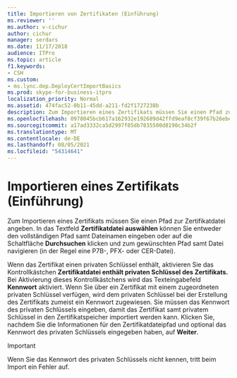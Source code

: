 ```yaml
---
title: Importieren von Zertifikaten (Einführung)
ms.reviewer: ''
ms.author: v-cichur
author: cichur
manager: serdars
ms.date: 11/17/2018
audience: ITPro
ms.topic: article
f1.keywords:
- CSH
ms.custom:
- ms.lync.dep.DeployCertImportBasics
ms.prod: skype-for-business-itpro
localization_priority: Normal
ms.assetid: 474fac52-0b11-45dd-a211-fd2f1727238b
description: Zum Importieren eines Zertifikats müssen Sie einen Pfad zur Zertifikatdatei angeben. In das Textfeld Zertifikatdatei auswählen können Sie entweder den vollständigen Pfad samt Dateinamen eingeben oder auf die Schaltfläche Durchsuchen klicken und zum gewünschten Pfad samt Datei navigieren (in der Regel eine P7B-, PFX- oder CER-Datei).
ms.openlocfilehash: 0978045bcb617a162932e192689d42ffd9eaf8cf39f67b26ebe0e8bce06a1b87
ms.sourcegitcommit: a17ad3332ca5d2997f85db7835500d8190c34b2f
ms.translationtype: MT
ms.contentlocale: de-DE
ms.lasthandoff: 08/05/2021
ms.locfileid: "54314641"
---
```

# <a name="import-certificate-intro"></a>Importieren eines Zertifikats (Einführung)
 
Zum Importieren eines Zertifikats müssen Sie einen Pfad zur Zertifikatdatei angeben. In das Textfeld **Zertifikatdatei auswählen** können Sie entweder den vollständigen Pfad samt Dateinamen eingeben oder auf die Schaltfläche **Durchsuchen** klicken und zum gewünschten Pfad samt Datei navigieren (in der Regel eine P7B-, PFX- oder CER-Datei).
  
Wenn das Zertifikat einen privaten Schlüssel enthält, aktivieren Sie das Kontrollkästchen **Zertifikatdatei enthält privaten Schlüssel des Zertifikats.** Bei Aktivierung dieses Kontrollkästchens wird das Texteingabefeld **Kennwort** aktiviert. Wenn Sie über ein Zertifikat mit einem zugeordneten privaten Schlüssel verfügen, wird dem privaten Schlüssel bei der Erstellung des Zertifikats zumeist ein Kennwort zugewiesen. Sie müssen das Kennwort des privaten Schlüssels eingeben, damit das Zertifikat samt privatem Schlüssel in den Zertifikatspeicher importiert werden kann. Klicken Sie, nachdem Sie die Informationen für den Zertifikatdateipfad und optional das Kennwort des privaten Schlüssels eingegeben haben, auf **Weiter**.
  
> [!IMPORTANT]
> Wenn Sie das Kennwort des privaten Schlüssels nicht kennen, tritt beim Import ein Fehler auf. 
  

